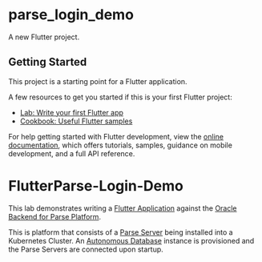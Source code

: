 # parse_login_demo

A new Flutter project.

## Getting Started

This project is a starting point for a Flutter application.

A few resources to get you started if this is your first Flutter project:

- [Lab: Write your first Flutter app](https://docs.flutter.dev/get-started/codelab)
- [Cookbook: Useful Flutter samples](https://docs.flutter.dev/cookbook)

For help getting started with Flutter development, view the
[online documentation](https://docs.flutter.dev/), which offers tutorials,
samples, guidance on mobile development, and a full API reference.
# FlutterParse-Login-Demo

This lab demonstrates writing a [Flutter Application](https://flutter.dev/) against the
[Oracle Backend for Parse Platform](https://cloudmarketplace.oracle.com/marketplace/en_US/listing/139274906).

This is platform that consists of a [Parse Server](https://parseplatform.org/) being installed into a Kubernetes Cluster. An [Autonomous Database](https://www.oracle.com/autonomous-database/) instance is provisioned and the Parse Servers are connected upon startup.
